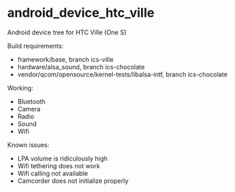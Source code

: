 android_device_htc_ville
========================

Android device tree for HTC Ville (One S)

Build requirements:
* framework/base, branch ics-ville
* hardware/alsa_sound, branch ics-chocolate
* vendor/qcom/opensource/kernel-tests/libalsa-intf, branch ics-chocolate

Working:
* Bluetooth
* Camera
* Radio
* Sound
* Wifi

Known issues:
* LPA volume is ridiculously high
* Wifi tethering does not work
* Wifi calling not available
* Camcorder does not initialize properly

